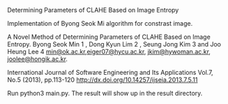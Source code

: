 Determining Parameters of CLAHE Based on Image Entropy

Implementation of Byong Seok Mi algorithm for constrast image.

A Novel Method of Determining Parameters of CLAHE Based on
Image Entropy. Byong Seok Min 1 , Dong Kyun Lim 2 , Seung Jong Kim 3 and Joo Heung Lee 4
min@ok.ac.kr,eiger07@hycu.ac.kr, jkim@hywoman.ac.kr, joolee@hongik.ac.kr.

International Journal of Software Engineering and Its Applications Vol.7, No.5 (2013), pp.113-120
http://dx.doi.org/10.14257/ijseia.2013.7.5.11

Run python3 main.py. The result will show up in the result directory.